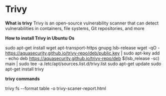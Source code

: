 # Trivy
**What is trivy**
Trivy is an open-source vulnerability scanner that can detect vulnerabilities in containers, file systems, Git repositories, and more

**How to install Trivy in Ubuntu Os**


sudo apt-get install wget apt-transport-https gnupg lsb-release
wget -qO - https://aquasecurity.github.io/trivy-repo/deb/public.key | sudo apt-key add -
echo deb https://aquasecurity.github.io/trivy-repo/deb $(lsb_release -sc) main | sudo tee -a /etc/apt/sources.list.d/trivy.list
sudo apt-get update
sudo apt-get install trivy

**trivy commands**


trivy fs --format table -o trivy-scaner-report.html

